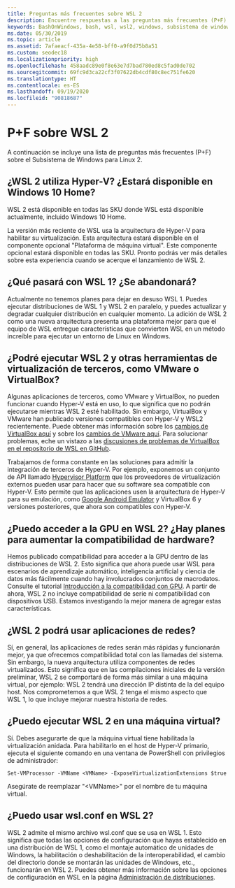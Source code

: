```yaml
---
title: Preguntas más frecuentes sobre WSL 2
description: Encuentre respuestas a las preguntas más frecuentes (P+F) sobre el Subsistema de Windows para Linux 2, como "¿Puedo ejecutar WSL 2 en una máquina virtual?".
keywords: BashOnWindows, bash, wsl, wsl2, windows, subsistema de windows para linux, subsistemawindows, ubuntu, debian, suse, windows 10, instalación
ms.date: 05/30/2019
ms.topic: article
ms.assetid: 7afaeacf-435a-4e58-bff0-a9f0d75b8a51
ms.custom: seodec18
ms.localizationpriority: high
ms.openlocfilehash: 458aadc89e0f8e63e7d7bad780ed8c5fad0de702
ms.sourcegitcommit: 69fc9d3ca22cf3f07622db4cdf80c8ec751fe620
ms.translationtype: HT
ms.contentlocale: es-ES
ms.lasthandoff: 09/19/2020
ms.locfileid: "90818687"
---
```

# <a name="wsl-2-faqs"></a>P+F sobre WSL 2

A continuación se incluye una lista de preguntas más frecuentes (P+F) sobre el Subsistema de Windows para Linux 2.

## <a name="does-wsl-2-use-hyper-v-will-it-be-available-on-windows-10-home"></a>¿WSL 2 utiliza Hyper-V? ¿Estará disponible en Windows 10 Home?

WSL 2 está disponible en todas las SKU donde WSL está disponible actualmente, incluido Windows 10 Home.

La versión más reciente de WSL usa la arquitectura de Hyper-V para habilitar su virtualización. Esta arquitectura estará disponible en el componente opcional "Plataforma de máquina virtual". Este componente opcional estará disponible en todas las SKU. Pronto podrás ver más detalles sobre esta experiencia cuando se acerque el lanzamiento de WSL 2.

## <a name="what-will-happen-to-wsl-1-will-it-be-abandoned"></a>¿Qué pasará con WSL 1? ¿Se abandonará?

Actualmente no tenemos planes para dejar en desuso WSL 1. Puedes ejecutar distribuciones de WSL 1 y WSL 2 en paralelo, y puedes actualizar y degradar cualquier distribución en cualquier momento. La adición de WSL 2 como una nueva arquitectura presenta una plataforma mejor para que el equipo de WSL entregue características que convierten WSL en un método increíble para ejecutar un entorno de Linux en Windows.

## <a name="will-i-be-able-to-run-wsl-2-and-other-3rd-party-virtualization-tools-such-as-vmware-or-virtualbox"></a>¿Podré ejecutar WSL 2 y otras herramientas de virtualización de terceros, como VMware o VirtualBox?

Algunas aplicaciones de terceros, como VMware y VirtualBox, no pueden funcionar cuando Hyper-V está en uso, lo que significa que no podrán ejecutarse mientras WSL 2 esté habilitado. Sin embargo, VirtualBox y VMware han publicado versiones compatibles con Hyper-V y WSL2 recientemente. Puede obtener más información sobre los [cambios de VirtualBox aquí][1] y sobre los [cambios de VMware aquí][4]. Para solucionar problemas, eche un vistazo a las [discusiones de problemas de VirtualBox en el repositorio de WSL en GitHub](https://github.com/MicrosoftDocs/WSL/issues?q=is%3Aissue+virtualbox+sort%3Acomments-desc).

Trabajamos de forma constante en las soluciones para admitir la integración de terceros de Hyper-V. Por ejemplo, exponemos un conjunto de API llamado [Hypervisor Platform][2] que los proveedores de virtualización externos pueden usar para hacer que su software sea compatible con Hyper-V. Esto permite que las aplicaciones usen la arquitectura de Hyper-V para su emulación, como [Google Android Emulator][3] y VirtualBox 6 y versiones posteriores, que ahora son compatibles con Hyper-V.

## <a name="can-i-access-the-gpu-in-wsl-2-are-there-plans-to-increase-hardware-support"></a>¿Puedo acceder a la GPU en WSL 2? ¿Hay planes para aumentar la compatibilidad de hardware?

Hemos publicado compatibilidad para acceder a la GPU dentro de las distribuciones de WSL 2. Esto significa que ahora puede usar WSL para escenarios de aprendizaje automático, inteligencia artificial y ciencia de datos más fácilmente cuando hay involucrados conjuntos de macrodatos. Consulte el tutorial [Introducción a la compatibilidad con GPU](./tutorials/gpu-compute.md). A partir de ahora, WSL 2 no incluye compatibilidad de serie ni compatibilidad con dispositivos USB. Estamos investigando la mejor manera de agregar estas características.

## <a name="will-wsl-2-be-able-to-use-networking-applications"></a>¿WSL 2 podrá usar aplicaciones de redes?

Sí, en general, las aplicaciones de redes serán más rápidas y funcionarán mejor, ya que ofrecemos compatibilidad total con las llamadas del sistema. Sin embargo, la nueva arquitectura utiliza componentes de redes virtualizados. Esto significa que en las compilaciones iniciales de la versión preliminar, WSL 2 se comportará de forma más similar a una máquina virtual, por ejemplo: WSL 2 tendrá una dirección IP distinta de la del equipo host. Nos comprometemos a que WSL 2 tenga el mismo aspecto que WSL 1, lo que incluye mejorar nuestra historia de redes. 

## <a name="can-i-run-wsl-2-in-a-virtual-machine"></a>¿Puedo ejecutar WSL 2 en una máquina virtual?

Sí. Debes asegurarte de que la máquina virtual tiene habilitada la virtualización anidada. Para habilitarlo en el host de Hyper-V primario, ejecuta el siguiente comando en una ventana de PowerShell con privilegios de administrador:

`Set-VMProcessor -VMName <VMName> -ExposeVirtualizationExtensions $true`

Asegúrate de reemplazar "&lt;VMName&gt;" por el nombre de tu máquina virtual.

## <a name="can-i-use-wslconf-in-wsl-2"></a>¿Puedo usar wsl.conf en WSL 2?

WSL 2 admite el mismo archivo wsl.conf que se usa en WSL 1. Esto significa que todas las opciones de configuración que hayas establecido en una distribución de WSL 1, como el montaje automático de unidades de Windows, la habilitación o deshabilitación de la interoperabilidad, el cambio del directorio donde se montarán las unidades de Windows, etc., funcionarán en WSL 2. Puedes obtener más información sobre las opciones de configuración en WSL en la página [Administración de distribuciones](./wsl-config.md).

 [1]: https://www.virtualbox.org/wiki/Changelog-6.0
 [2]: https://docs.microsoft.com/virtualization/api/
 [3]: https://devblogs.microsoft.com/visualstudio/hyper-v-android-emulator-support/
 [4]: https://blogs.vmware.com/workstation/2020/01/vmware-workstation-tech-preview-20h1.html
